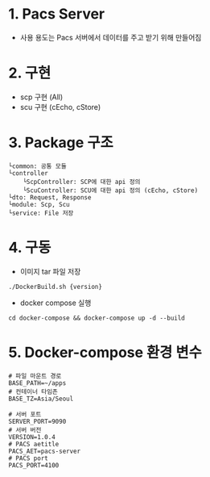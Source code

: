 # 1. Pacs Server
- 사용 용도는 Pacs 서버에서 데이터를 주고 받기 위해 만들어짐

# 2. 구현
- scp 구현 (All)
- scu 구현 (cEcho, cStore)

# 3. Package 구조
```
└common: 공통 모듈
└controller
    └ScpController: SCP에 대한 api 정의 
    └ScuController: SCU에 대한 api 정의 (cEcho, cStore)
└dto: Request, Response
└module: Scp, Scu 
└service: File 저장
```

# 4. 구동
- 이미지 tar 파일 저장
```shell
./DockerBuild.sh {version}
```
- docker compose 실행
```shell
cd docker-compose && docker-compose up -d --build
```

# 5. Docker-compose 환경 변수
```dotenv
# 파일 마운트 경로
BASE_PATH=~/apps
# 컨테이너 타임존
BASE_TZ=Asia/Seoul

# 서버 포트
SERVER_PORT=9090
# 서버 버전
VERSION=1.0.4
# PACS aetitle
PACS_AET=pacs-server
# PACS port
PACS_PORT=4100
```